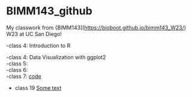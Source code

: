 # BIMM143_github
My classwork from {BIMM143](https://bioboot.github.io/bimm143_W23/) W23 at UC San Diego!



-class 4: Introduction to R  

-class 4: Data Visualization with ggplot2  
-class 5:  
-class 6:  
-class 7: [code](https://github.com/cjonespro1364/BIMM143_github/blob/main/class07/class07.qmd)  

- class 19 [Some text](https://github.com/cjonespro1364/BIMM143_github/blob/main/class19/class19.md)


